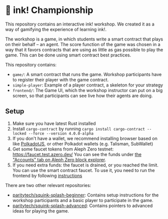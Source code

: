# 🦑 ink! Championship

This repository contains an interactive ink! workshop. 
We created it as a way of gamifying the experience of learning ink!.

The workshop is a game, in which students write a smart contract
that plays on their behalf – an agent.
The score function of the game was chosen in a way that it favors
contracts that are using as little as gas possible to play the game.
This can be done using smart contract best practices.

This repository contains:

* `game/`: A smart contract that runs the game. Workshop participants
  have to register their player with the game contract.
* `simple-player`: Example of a player contract, a skeleton for your strategy
* `frontend/`: The Game UI, which the workshop instructor can put
  on a big screen, so that participants can see live how their agents
  are doing.

## Setup
1. Make sure you have latest Rust installed
2. Install `cargo-contract` by running `cargo install cargo-contract --locked --force --version 4.0.0-alpha`
3. If you don't have a wallet, we recommend installing browser based on like [PolkadotJS](https://polkadot.js.org/extension/), 
or other Polkadot wallets (e.g. Talisman, SubWallet)
4. Get some faucet tokens from Aleph Zero testnet: https://faucet.test.azero.dev/
You can see the funds under
[the "Accounts" tab on Aleph Zero block explorer](https://test.azero.dev/#/accounts).
5. If you need extra funds: the faucet is drained, or you reached the limit. You can use the smart contract faucet.
To use it, you need to run the frontend by following [instructions](/smart-faucet/README.md)


There are two other relevant repositories:

* [paritytech/squink-splash-beginner](https://github.com/paritytech/squink-splash-beginner):
  Contains setup instructions for the workshop participants and a
  basic player to participate in the game.
* [paritytech/squink-splash-advanced](https://github.com/paritytech/squink-splash-advanced):
  Contains pointers to advanced ideas for playing the game.
